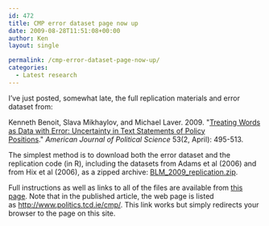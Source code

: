 ```yaml
---
id: 472
title: CMP error dataset page now up
date: 2009-08-28T11:51:08+00:00
author: Ken
layout: single

permalink: /cmp-error-dataset-page-now-up/
categories:
  - Latest research
---
```

I&#8217;ve just posted, somewhat late, the full replication materials and error dataset from:


  Kenneth Benoit, Slava Mikhaylov, and Michael Laver. 2009. "[Treating Words as Data with Error: Uncertainty in Text Statements of Policy Positions](/assets/files/pdfs/blm2009ajps.pdf)." _American Journal of Political Science_ 53(2, April): 495-513.


The simplest method is to download both the error dataset and the replication code (in R), including the datasets from Adams et al (2006) and from Hix et al (2006), as a zipped archive: [BLM\_2009\_replication.zip](/assets/files/BLM_2009_replication.zip).

Full instructions as well as links to all of the files are available from [this page](/cmp-random-error/). Note that in the published article, the web page is listed as <http://www.politics.tcd.ie/cmp/>. This link works but simply redirects your browser to the page on this site.
